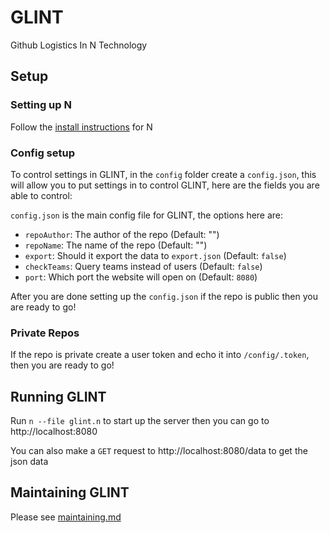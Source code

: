 # GLINT
Github Logistics In N Technology

## Setup

### Setting up N

Follow the [install instructions](https://github.com/nbuilding/N-lang#install-n) for N

### Config setup

To control settings in GLINT, in the `config` folder create a `config.json`, this will allow you to put settings in to control GLINT, here are the fields you are able to control:

`config.json` is the main config file for GLINT, the options here are:
- `repoAuthor`: The author of the repo (Default: "")
- `repoName`: The name of the repo (Default: "")
- `export`: Should it export the data to `export.json` (Default: `false`)
- `checkTeams`: Query teams instead of users (Default: `false`)
- `port`: Which port the website will open on (Default: `8080`)

After you are done setting up the `config.json` if the repo is public then you are ready to go!
### Private Repos

If the repo is private create a user token and echo it into `/config/.token`, then you are ready to go!

## Running GLINT

Run `n --file glint.n` to start up the server then you can go to http://localhost:8080

You can also make a `GET` request to http://localhost:8080/data to get the json data

## Maintaining GLINT

Please see [maintaining.md](./docs/maintaining.md)